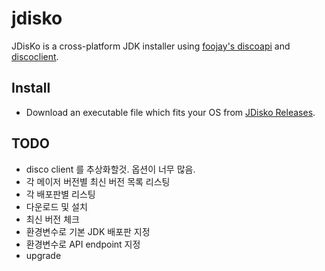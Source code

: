 # jdisko
JDisKo is a cross-platform JDK installer using
[foojay's discoapi](https://github.com/foojayio/discoapi) and [discoclient](https://github.com/foojayio/discoclient).

## Install
* Download an executable file which fits your OS from [JDisko Releases](https://github.com/kwon37xi/jdisko/releases).

## TODO
* disco client 를 추상화할것. 옵션이 너무 많음.
* 각 메이저 버전별 최신 버전 목록 리스팅
* 각 배포판별 리스팅
* 다운로드 및 설치
* 최신 버전 체크
* 환경변수로 기본 JDK 배포판 지정
* 환경변수로 API endpoint 지정
* upgrade